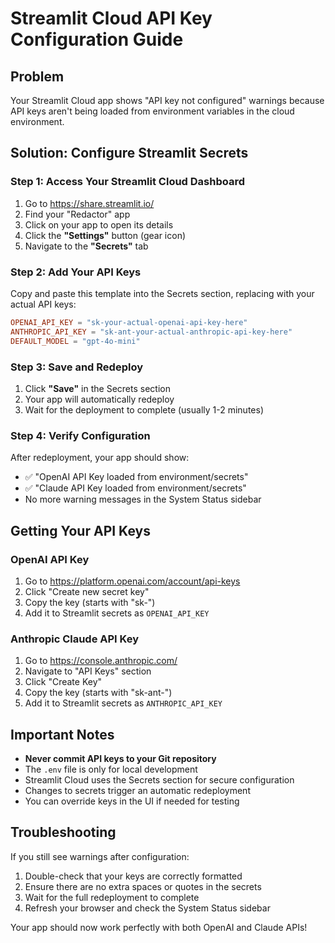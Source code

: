 # Streamlit Cloud API Key Configuration Guide

## Problem
Your Streamlit Cloud app shows "API key not configured" warnings because API keys aren't being loaded from environment variables in the cloud environment.

## Solution: Configure Streamlit Secrets

### Step 1: Access Your Streamlit Cloud Dashboard
1. Go to https://share.streamlit.io/
2. Find your "Redactor" app
3. Click on your app to open its details
4. Click the **"Settings"** button (gear icon) 
5. Navigate to the **"Secrets"** tab

### Step 2: Add Your API Keys
Copy and paste this template into the Secrets section, replacing with your actual API keys:

```toml
OPENAI_API_KEY = "sk-your-actual-openai-api-key-here"
ANTHROPIC_API_KEY = "sk-ant-your-actual-anthropic-api-key-here"
DEFAULT_MODEL = "gpt-4o-mini"
```

### Step 3: Save and Redeploy
1. Click **"Save"** in the Secrets section
2. Your app will automatically redeploy
3. Wait for the deployment to complete (usually 1-2 minutes)

### Step 4: Verify Configuration
After redeployment, your app should show:
- ✅ "OpenAI API Key loaded from environment/secrets"
- ✅ "Claude API Key loaded from environment/secrets" 
- No more warning messages in the System Status sidebar

## Getting Your API Keys

### OpenAI API Key
1. Go to https://platform.openai.com/account/api-keys
2. Click "Create new secret key"
3. Copy the key (starts with "sk-")
4. Add it to Streamlit secrets as `OPENAI_API_KEY`

### Anthropic Claude API Key
1. Go to https://console.anthropic.com/
2. Navigate to "API Keys" section
3. Click "Create Key"
4. Copy the key (starts with "sk-ant-")
5. Add it to Streamlit secrets as `ANTHROPIC_API_KEY`

## Important Notes

- **Never commit API keys to your Git repository**
- The `.env` file is only for local development
- Streamlit Cloud uses the Secrets section for secure configuration
- Changes to secrets trigger an automatic redeployment
- You can override keys in the UI if needed for testing

## Troubleshooting

If you still see warnings after configuration:
1. Double-check that your keys are correctly formatted
2. Ensure there are no extra spaces or quotes in the secrets
3. Wait for the full redeployment to complete
4. Refresh your browser and check the System Status sidebar

Your app should now work perfectly with both OpenAI and Claude APIs!

